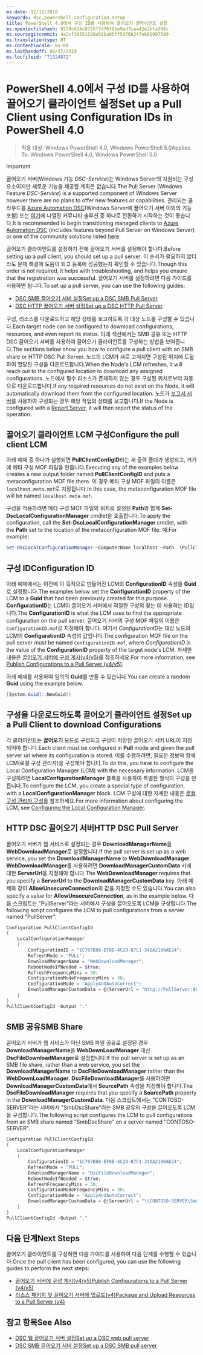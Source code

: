 ```yaml
---
ms.date: 12/12/2018
keywords: dsc,powershell,configuration,setup
title: PowerShell 4.0에서 구성 ID를 사용하여 끌어오기 클라이언트 설정
ms.openlocfilehash: 9259c624c8725f7d76f61e9ad7caa42e1bfa308c
ms.sourcegitcommit: 4a2cf30351620a58ba95ff5d76b247e601907589
ms.translationtype: HT
ms.contentlocale: ko-KR
ms.lasthandoff: 09/27/2019
ms.locfileid: "71324872"
---
```

# <a name="set-up-a-pull-client-using-configuration-ids-in-powershell-40"></a><span data-ttu-id="e1f30-103">PowerShell 4.0에서 구성 ID를 사용하여 끌어오기 클라이언트 설정</span><span class="sxs-lookup"><span data-stu-id="e1f30-103">Set up a Pull Client using Configuration IDs in PowerShell 4.0</span></span>

><span data-ttu-id="e1f30-104">적용 대상: Windows PowerShell 4.0, Windows PowerShell 5.0</span><span class="sxs-lookup"><span data-stu-id="e1f30-104">Applies To: Windows PowerShell 4.0, Windows PowerShell 5.0</span></span>

> [!IMPORTANT]
> <span data-ttu-id="e1f30-105">끌어오기 서버(Windows 기능 *DSC-Service*)는 Windows Server의 지원되는 구성 요소이지만 새로운 기능을 제공할 계획은 없습니다.</span><span class="sxs-lookup"><span data-stu-id="e1f30-105">The Pull Server (Windows Feature *DSC-Service*) is a supported component of Windows Server however there are no plans to offer new features or capabilities.</span></span> <span data-ttu-id="e1f30-106">관리되는 클라우드를 [Azure Automation DSC](/azure/automation/automation-dsc-getting-started)(Windows Server에 끌어오기 서버 이외의 기능 포함) 또는 [여기](pullserver.md#community-solutions-for-pull-service)에 나열된 커뮤니티 솔루션 중 하나로 전환하기 시작하는 것이 좋습니다.</span><span class="sxs-lookup"><span data-stu-id="e1f30-106">It is recommended to begin transitioning managed clients to [Azure Automation DSC](/azure/automation/automation-dsc-getting-started) (includes features beyond Pull Server on Windows Server) or one of the community solutions listed [here](pullserver.md#community-solutions-for-pull-service).</span></span>

<span data-ttu-id="e1f30-107">끌어오기 클라이언트를 설정하기 전에 끌어오기 서버를 설정해야 합니다.</span><span class="sxs-lookup"><span data-stu-id="e1f30-107">Before setting up a pull client, you should set up a pull server.</span></span> <span data-ttu-id="e1f30-108">이 순서가 필요하지 않더라도 문제 해결에 도움이 되고 등록에 성공했는지 확인할 수 있습니다.</span><span class="sxs-lookup"><span data-stu-id="e1f30-108">Though this order is not required, it helps with troubleshooting, and helps you ensure that the registration was successful.</span></span> <span data-ttu-id="e1f30-109">끌어오기 서버를 설정하려면 다음 가이드를 사용하면 됩니다.</span><span class="sxs-lookup"><span data-stu-id="e1f30-109">To set up a pull server, you can use the following guides:</span></span>

- [<span data-ttu-id="e1f30-110">DSC SMB 끌어오기 서버 설정</span><span class="sxs-lookup"><span data-stu-id="e1f30-110">Set up a DSC SMB Pull Server</span></span>](pullServerSmb.md)
- [<span data-ttu-id="e1f30-111">DSC HTTP 끌어오기 서버 설정</span><span class="sxs-lookup"><span data-stu-id="e1f30-111">Set up a DSC HTTP Pull Server</span></span>](pullServer.md)

<span data-ttu-id="e1f30-112">구성, 리소스를 다운로드하고 해당 상태를 보고하도록 각 대상 노드를 구성할 수 있습니다.</span><span class="sxs-lookup"><span data-stu-id="e1f30-112">Each target node can be configured to download configurations, resources, and even report its status.</span></span> <span data-ttu-id="e1f30-113">아래 섹션에서는 SMB 공유 또는 HTTP DSC 끌어오기 서버를 사용하여 끌어오기 클라이언트를 구성하는 방법을 보여줍니다.</span><span class="sxs-lookup"><span data-stu-id="e1f30-113">The sections below show you how to configure a pull client with an SMB share or HTTP DSC Pull Server.</span></span> <span data-ttu-id="e1f30-114">노드의 LCM가 새로 고쳐지면 구성된 위치에 도달하여 할당된 구성을 다운로드합니다.</span><span class="sxs-lookup"><span data-stu-id="e1f30-114">When the Node's LCM refreshes, it will reach out to the configured location to download any assigned configurations.</span></span> <span data-ttu-id="e1f30-115">노드에서 필수 리소스가 존재하지 않는 경우 구성된 위치로부터 자동으로 다운로드합니다.</span><span class="sxs-lookup"><span data-stu-id="e1f30-115">If any required resources do not exist on the Node, it will automatically download them from the configured location.</span></span> <span data-ttu-id="e1f30-116">노드가 [보고서 서버](reportServer.md)를 사용하여 구성되는 경우 해당 작업의 상태를 보고합니다.</span><span class="sxs-lookup"><span data-stu-id="e1f30-116">If the Node is configured with a [Report Server](reportServer.md), it will then report the status of the operation.</span></span>

## <a name="configure-the-pull-client-lcm"></a><span data-ttu-id="e1f30-117">끌어오기 클라이언트 LCM 구성</span><span class="sxs-lookup"><span data-stu-id="e1f30-117">Configure the pull client LCM</span></span>

<span data-ttu-id="e1f30-118">아래 예제 중 하나가 실행되면 **PullClientConfigID**라는 새 출력 폴더가 생성되고, 거기에 메타 구성 MOF 파일을 만듭니다.</span><span class="sxs-lookup"><span data-stu-id="e1f30-118">Executing any of the examples below creates a new output folder named **PullClientConfigID** and puts a metaconfiguration MOF file there.</span></span> <span data-ttu-id="e1f30-119">이 경우 메타 구성 MOF 파일의 이름은 `localhost.meta.mof`로 지정됩니다.</span><span class="sxs-lookup"><span data-stu-id="e1f30-119">In this case, the metaconfiguration MOF file will be named `localhost.meta.mof`.</span></span>

<span data-ttu-id="e1f30-120">구성을 적용하려면 메타 구성 MOF 파일의 위치로 설정된 **Path**와 함께 **Set-DscLocalConfigurationManager** cmdlet을 호출합니다.</span><span class="sxs-lookup"><span data-stu-id="e1f30-120">To apply the configuration, call the **Set-DscLocalConfigurationManager** cmdlet, with the **Path** set to the location of the metaconfiguration MOF file.</span></span> <span data-ttu-id="e1f30-121">예:</span><span class="sxs-lookup"><span data-stu-id="e1f30-121">For example:</span></span>

```powershell
Set-DSCLocalConfigurationManager –ComputerName localhost –Path .\PullClientConfigId –Verbose.
```

## <a name="configuration-id"></a><span data-ttu-id="e1f30-122">구성 ID</span><span class="sxs-lookup"><span data-stu-id="e1f30-122">Configuration ID</span></span>

<span data-ttu-id="e1f30-123">아래 예제에서는 이전에 이 목적으로 만들어진 LCM의 **ConfigurationID** 속성을 **Guid**로 설정합니다.</span><span class="sxs-lookup"><span data-stu-id="e1f30-123">The examples below set the **ConfigurationID** property of the LCM to a **Guid** that had been previously created for this purpose.</span></span> <span data-ttu-id="e1f30-124">**ConfigurationID**는 LCM이 끌어오기 서버에서 적절한 구성의 찾는 데 사용하는 ID입니다.</span><span class="sxs-lookup"><span data-stu-id="e1f30-124">The **ConfigurationID** is what the LCM uses to find the appropriate configuration on the pull server.</span></span> <span data-ttu-id="e1f30-125">끌어오기 서버의 구성 MOF 파일의 이름은 `ConfigurationID.mof`로 지정해야 합니다. 여기서 *ConfigurationID*는 대상 노드의 LCM의 **ConfigurationID** 속성의 값입니다.</span><span class="sxs-lookup"><span data-stu-id="e1f30-125">The configuration MOF file on the pull server must be named `ConfigurationID.mof`, where *ConfigurationID* is the value of the **ConfigurationID** property of the target node's LCM.</span></span> <span data-ttu-id="e1f30-126">자세한 내용은 [끌어오기 서버에 구성 게시(v4/v5)](publishConfigs.md)를 참조하세요.</span><span class="sxs-lookup"><span data-stu-id="e1f30-126">For more information, see [Publish Configurations to a Pull Server (v4/v5)](publishConfigs.md).</span></span>

<span data-ttu-id="e1f30-127">아래 예제를 사용하여 임의의 **Guid**를 만들 수 있습니다.</span><span class="sxs-lookup"><span data-stu-id="e1f30-127">You can create a random **Guid** using the example below.</span></span>

```powershell
[System.Guid]::NewGuid()
```

## <a name="set-up-a-pull-client-to-download-configurations"></a><span data-ttu-id="e1f30-128">구성을 다운로드하도록 끌어오기 클라이언트 설정</span><span class="sxs-lookup"><span data-stu-id="e1f30-128">Set up a Pull Client to download Configurations</span></span>

<span data-ttu-id="e1f30-129">각 클라이언트는 **끌어오기** 모드로 구성되고 구성이 저장된 끌어오기 서버 URL이 지정되어야 합니다.</span><span class="sxs-lookup"><span data-stu-id="e1f30-129">Each client must be configured in **Pull** mode and given the pull server url where its configuration is stored.</span></span> <span data-ttu-id="e1f30-130">이를 수행하려면, 필요한 정보와 함께 LCM(로컬 구성 관리자)을 구성해야 합니다.</span><span class="sxs-lookup"><span data-stu-id="e1f30-130">To do this, you have to configure the Local Configuration Manager (LCM) with the necessary information.</span></span> <span data-ttu-id="e1f30-131">LCM을 구성하려면 **LocalConfigurationManager** 블록을 사용하여 특별한 형식의 구성을 만듭니다.</span><span class="sxs-lookup"><span data-stu-id="e1f30-131">To configure the LCM, you create a special type of configuration, with a **LocalConfigurationManager** block.</span></span> <span data-ttu-id="e1f30-132">LCM 구성에 대한 자세한 내용은 [로컬 구성 관리자 구성](../managing-nodes/metaConfig4.md)을 참조하세요.</span><span class="sxs-lookup"><span data-stu-id="e1f30-132">For more information about configuring the LCM, see [Configuring the Local Configuration Manager](../managing-nodes/metaConfig4.md).</span></span>

## <a name="http-dsc-pull-server"></a><span data-ttu-id="e1f30-133">HTTP DSC 끌어오기 서버</span><span class="sxs-lookup"><span data-stu-id="e1f30-133">HTTP DSC Pull Server</span></span>

<span data-ttu-id="e1f30-134">끌어오기 서버가 웹 서비스로 설정되는 경우 **DownloadManagerName**을 **WebDownloadManager**로 설정합니다.</span><span class="sxs-lookup"><span data-stu-id="e1f30-134">If the pull server is set up as a web service, you set the **DownloadManagerName** to **WebDownloadManager**.</span></span> <span data-ttu-id="e1f30-135">**WebDownloadManager**를 사용하려면 **DownloadManagerCustomData** 키에 대한 **ServerUrl**을 지정해야 합니다.</span><span class="sxs-lookup"><span data-stu-id="e1f30-135">The **WebDownloadManager** requires that you specify a **ServerUrl** to the **DownloadManagerCustomData** key.</span></span> <span data-ttu-id="e1f30-136">아래 예제와 같이 **AllowUnsecureConnection**의 값을 지정할 수도 있습니다.</span><span class="sxs-lookup"><span data-stu-id="e1f30-136">You can also specify a value for **AllowUnsecureConnection**, as in the example below.</span></span> <span data-ttu-id="e1f30-137">다음 스크립트는 "PullServer"라는 서버에서 구성을 끌어오도록 LCM을 구성합니다.</span><span class="sxs-lookup"><span data-stu-id="e1f30-137">The following script configures the LCM to pull configurations from a server named "PullServer".</span></span>

```powershell
Configuration PullClientConfigId
{
    LocalConfigurationManager
    {
        ConfigurationID = "1C707B86-EF8E-4C29-B7C1-34DA2190AE24";
        RefreshMode = "PULL";
        DownloadManagerName = "WebDownloadManager";
        RebootNodeIfNeeded = $true;
        RefreshFrequencyMins = 30;
        ConfigurationModeFrequencyMins = 30;
        ConfigurationMode = "ApplyAndAutoCorrect";
        DownloadManagerCustomData = @{ServerUrl = "http://PullServer:8080/PSDSCPullServer/PSDSCPullServer.svc"; AllowUnsecureConnection = "TRUE"}
    }
}
PullClientConfigId -Output "."
```

## <a name="smb-share"></a><span data-ttu-id="e1f30-138">SMB 공유</span><span class="sxs-lookup"><span data-stu-id="e1f30-138">SMB Share</span></span>

<span data-ttu-id="e1f30-139">끌어오기 서버가 웹 서비스가 아닌 SMB 파일 공유로 설정된 경우 **DownloadManagerName**을 **WebDownLoadManager** 대신 **DscFileDownloadManager**로 설정합니다.</span><span class="sxs-lookup"><span data-stu-id="e1f30-139">If the pull server is set up as an SMB file share, rather than a web service, you set the **DownloadManagerName** to **DscFileDownloadManager** rather than the **WebDownLoadManager**.</span></span> <span data-ttu-id="e1f30-140">**DscFileDownloadManager**를 사용하려면 **DownloadManagerCustomData**에서 **SourcePath** 속성을 지정해야 합니다.</span><span class="sxs-lookup"><span data-stu-id="e1f30-140">The **DscFileDownloadManager** requires that you specify a **SourcePath** property in the **DownloadManagerCustomData**.</span></span> <span data-ttu-id="e1f30-141">다음 스크립트에서는 "CONTOSO-SERVER"라는 서버에서 "SmbDscShare"라는 SMB 공유의 구성을 끌어오도록 LCM을 구성합니다.</span><span class="sxs-lookup"><span data-stu-id="e1f30-141">The following script configures the LCM to pull configurations from an SMB share named "SmbDscShare" on a server named "CONTOSO-SERVER".</span></span>

```powershell
Configuration PullClientConfigId
{
    LocalConfigurationManager
    {
        ConfigurationID = "1C707B86-EF8E-4C29-B7C1-34DA2190AE24";
        RefreshMode = "PULL";
        DownloadManagerName = "DscFileDownloadManager";
        RebootNodeIfNeeded = $true;
        RefreshFrequencyMins = 30;
        ConfigurationModeFrequencyMins = 30;
        ConfigurationMode = "ApplyAndAutoCorrect";
        DownloadManagerCustomData = @{ServerUrl = "\\CONTOSO-SERVER\SmbDscShare"}
    }
}
PullClientConfigId -Output "."
```

## <a name="next-steps"></a><span data-ttu-id="e1f30-142">다음 단계</span><span class="sxs-lookup"><span data-stu-id="e1f30-142">Next Steps</span></span>

<span data-ttu-id="e1f30-143">끌어오기 클라이언트를 구성하면 다음 가이드를 사용하여 다음 단계를 수행할 수 있습니다.</span><span class="sxs-lookup"><span data-stu-id="e1f30-143">Once the pull client has been configured, you can use the following guides to perform the next steps:</span></span>

- [<span data-ttu-id="e1f30-144">끌어오기 서버에 구성 게시(v4/v5)</span><span class="sxs-lookup"><span data-stu-id="e1f30-144">Publish Configurations to a Pull Server (v4/v5)</span></span>](publishConfigs.md)
- [<span data-ttu-id="e1f30-145">리소스 패키지 및 끌어오기 서버에 업로드(v4)</span><span class="sxs-lookup"><span data-stu-id="e1f30-145">Package and Upload Resources to a Pull Server (v4)</span></span>](package-upload-resources.md)

## <a name="see-also"></a><span data-ttu-id="e1f30-146">참고 항목</span><span class="sxs-lookup"><span data-stu-id="e1f30-146">See Also</span></span>

- [<span data-ttu-id="e1f30-147">DSC 웹 끌어오기 서버 설정</span><span class="sxs-lookup"><span data-stu-id="e1f30-147">Set up a DSC web pull server</span></span>](pullServer.md)
- [<span data-ttu-id="e1f30-148">DSC SMB 끌어오기 서버 설정</span><span class="sxs-lookup"><span data-stu-id="e1f30-148">Set up a DSC SMB pull server</span></span>](pullServerSMB.md)
